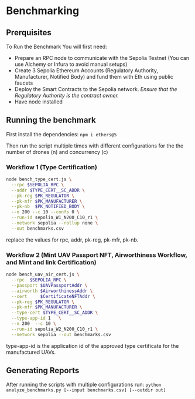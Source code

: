 # Benchmarking

## Prerquisites

To Run the Benchmark You will first need:

- Prepare an RPC node to communicate with the Sepolia Testnet (You can use Alchemy or Infura to avoid manual setups)
- Create 3 Sepolia Ethereum Accounts (Regulatory Authority, Manufacturer, Notified Body) and fund them with Eth using public faucets
- Deploy the Smart Contracts to the Sepolia network. *Ensure that the Regulatory Authority is the contract owner.*
- Have node installed

## Running the benchmark

First install the dependencies:
`npm i ethers@5`

Then run the script multiple times with different configurations for the the number of drones (n) and concurrency (c)

### Workflow 1 (Type Certification)

```bash
node bench_type_cert.js \
  --rpc $SEPOLIA_RPC \
  --addr $TYPE_CERT__SC_ADDR \
  --pk-reg $PK_REGULATOR \
  --pk-mfr $PK_MANUFACTURER \
  --pk-nb  $PK_NOTIFIED_BODY \
  --n 200 --c 10 --confs 0 \
  --run-id sepolia_W1_N200_C10_r1 \
  --network sepolia --rollup none \
  --out benchmarks.csv
```

replace the values for rpc, addr, pk-reg, pk-mfr, pk-nb.

### Workflow 2 (Mint UAV Passport NFT, Airworthiness Workflow, and Mint and link Certification)

```bash
node bench_uav_air_cert.js \
  --rpc  $SEPOLIA_RPC \
  --passport $UAVPassportAddr \
  --airworth $AirworthinessAddr \
  --cert     $CertificateNFTAddr \
  --pk-reg $PK_REGULATOR \
  --pk-mfr $PK_MANUFACTURER \
  --type-cert $TYPE_CERT__SC_ADDR \
  --type-app-id 1   \
  --n 200  --c 10 \
  --run-id sepolia_W2_N200_C10_r1 \
  --network sepolia --out benchmarks.csv
```

type-app-id is the application id of the approved type certificate for the manufactured UAVs.

## Generating Reports

After running the scripts with multiple configurations run:
`python analyze_benchmarks.py [--input benchmarks.csv] [--outdir out]`

